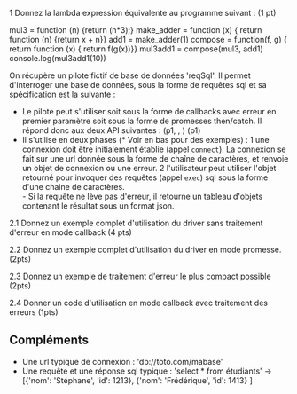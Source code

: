 1 Donnez la lambda expression équivalente au programme suivant : (1 pt)

mul3 = function (n) {return (n*3);}
make_adder = function (x) { return function (n) {return x + n}}
add1 = make_adder(1)
compose = function(f, g) { return function (x) { return f(g(x))}}
mul3add1 = compose(mul3, add1)
console.log(mul3add1(10))


On récupère un pilote fictif de base de données 'reqSql'. Il permet d'interroger une base de données, sous la forme de requêtes sql et sa spécification est la suivante :
- Le pilote peut s'utiliser soit sous la forme de callbacks avec erreur en premier paramètre soit sous la forme de promesses then/catch. Il répond donc aux deux API suivantes :
       <functionName>(p1, <callbackErr>, <callbackOk>)
       <promise> <functionName>(p1)
- Il s'utilise en deux phases  (* Voir en bas pour des exemples) :
      1 une connexion doit être initialement établie (appel `connect`). La connexion se fait sur une url donnée sous la forme de chaîne de caractères, et renvoie un objet de connexion ou une erreur.
      2 l'utilisateur peut utiliser l'objet retourné pour invoquer des requêtes (appel `exec`) sql sous la forme d'une chaine de caractères.  
      - Si la requête ne lève pas d'erreur, il retourne un tableau d'objets contenant le résultat sous un format json.

2.1 Donnez un exemple complet d'utilisation du driver sans traitement d'erreur en mode callback (4 pts)

2.2 Donnez un exemple complet d'utilisation du driver en mode promesse. (2pts)

2.3 Donnez un exemple de traitement d'erreur le plus compact possible (2pts)

2.4 Donner un code d'utilisation en mode callback avec traitement des erreurs (1pts)

Compléments
------
* Une url typique de connexion : 'db://toto.com/mabase'
* Une requête et une réponse sql typique :
    'select * from étudiants' -> [{'nom': 'Stéphane', 'id': 1213}, {'nom': 'Frédérique', 'id': 1413} ]
